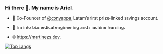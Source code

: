 ### Hi there 👋. My name is Ariel.

- 🔭 Co-Founder of [@conyappa](https://github.com/conyappa), Latam’s first prize-linked savings account.

- 🌱 I’m into biomedical engineering and machine learning.

- 🌐 https://martinezs.dev.

[![Top Langs](https://github-readme-stats.vercel.app/api/top-langs/?username=ariel-m-s&count_private=true&show_icons=true&theme=onedark&layout=compact)](https://github.com/anuraghazra/github-readme-stats)
